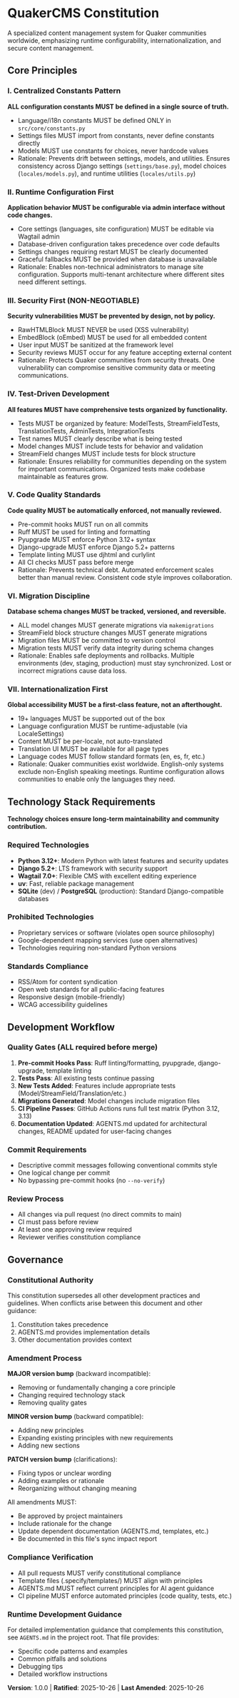 <!--
SYNC IMPACT REPORT
==================
Version: 1.0.0 (Initial Constitution)
Ratified: 2025-10-26
Last Amended: 2025-10-26

CHANGES IN THIS VERSION:
- Initial constitution ratified for QuakerCMS project
- Established 7 core principles based on project architecture and standards
- Defined technology stack and development workflow requirements

PRINCIPLES DEFINED:
1. Centralized Constants Pattern (architectural integrity)
2. Runtime Configuration (flexibility without code changes)
3. Security First (XSS protection, safe content handling)
4. Test-Driven Development (quality assurance)
5. Code Quality Standards (automated enforcement)
6. Migration Discipline (database integrity)
7. Internationalization First (global accessibility)

TEMPLATES STATUS:
✅ plan-template.md - Constitution Check section aligns with principles
✅ spec-template.md - Requirements structure supports principle validation
✅ tasks-template.md - Task categorization reflects principle-driven development
✅ AGENTS.md - Runtime guidance fully aligned with constitution

FOLLOW-UP TODOS:
- None - all placeholders resolved

-->

# QuakerCMS Constitution

A specialized content management system for Quaker communities worldwide, emphasizing runtime
configurability, internationalization, and secure content management.

## Core Principles

### I. Centralized Constants Pattern

**ALL configuration constants MUST be defined in a single source of truth.**

- Language/i18n constants MUST be defined ONLY in `src/core/constants.py`
- Settings files MUST import from constants, never define constants directly
- Models MUST use constants for choices, never hardcode values
- Rationale: Prevents drift between settings, models, and utilities. Ensures consistency across
  Django settings (`settings/base.py`), model choices (`locales/models.py`), and runtime
  utilities (`locales/utils.py`)

### II. Runtime Configuration First

**Application behavior MUST be configurable via admin interface without code changes.**

- Core settings (languages, site configuration) MUST be editable via Wagtail admin
- Database-driven configuration takes precedence over code defaults
- Settings changes requiring restart MUST be clearly documented
- Graceful fallbacks MUST be provided when database is unavailable
- Rationale: Enables non-technical administrators to manage site configuration. Supports
  multi-tenant architecture where different sites need different settings.

### III. Security First (NON-NEGOTIABLE)

**Security vulnerabilities MUST be prevented by design, not by policy.**

- RawHTMLBlock MUST NEVER be used (XSS vulnerability)
- EmbedBlock (oEmbed) MUST be used for all embedded content
- User input MUST be sanitized at the framework level
- Security reviews MUST occur for any feature accepting external content
- Rationale: Protects Quaker communities from security threats. One vulnerability can
  compromise sensitive community data or meeting communications.

### IV. Test-Driven Development

**All features MUST have comprehensive tests organized by functionality.**

- Tests MUST be organized by feature: ModelTests, StreamFieldTests, TranslationTests,
  AdminTests, IntegrationTests
- Test names MUST clearly describe what is being tested
- Model changes MUST include tests for behavior and validation
- StreamField changes MUST include tests for block structure
- Rationale: Ensures reliability for communities depending on the system for important
  communications. Organized tests make codebase maintainable as features grow.

### V. Code Quality Standards

**Code quality MUST be automatically enforced, not manually reviewed.**

- Pre-commit hooks MUST run on all commits
- Ruff MUST be used for linting and formatting
- Pyupgrade MUST enforce Python 3.12+ syntax
- Django-upgrade MUST enforce Django 5.2+ patterns
- Template linting MUST use djhtml and curlylint
- All CI checks MUST pass before merge
- Rationale: Prevents technical debt. Automated enforcement scales better than manual review.
  Consistent code style improves collaboration.

### VI. Migration Discipline

**Database schema changes MUST be tracked, versioned, and reversible.**

- ALL model changes MUST generate migrations via `makemigrations`
- StreamField block structure changes MUST generate migrations
- Migration files MUST be committed to version control
- Migration tests MUST verify data integrity during schema changes
- Rationale: Enables safe deployments and rollbacks. Multiple environments (dev, staging,
  production) must stay synchronized. Lost or incorrect migrations cause data loss.

### VII. Internationalization First

**Global accessibility MUST be a first-class feature, not an afterthought.**

- 19+ languages MUST be supported out of the box
- Language configuration MUST be runtime-adjustable (via LocaleSettings)
- Content MUST be per-locale, not auto-translated
- Translation UI MUST be available for all page types
- Language codes MUST follow standard formats (en, es, fr, etc.)
- Rationale: Quaker communities exist worldwide. English-only systems exclude non-English
  speaking meetings. Runtime configuration allows communities to enable only the languages
  they need.

## Technology Stack Requirements

**Technology choices ensure long-term maintainability and community contribution.**

### Required Technologies

- **Python 3.12+**: Modern Python with latest features and security updates
- **Django 5.2+**: LTS framework with security support
- **Wagtail 7.0+**: Flexible CMS with excellent editing experience
- **uv**: Fast, reliable package management
- **SQLite** (dev) / **PostgreSQL** (production): Standard Django-compatible databases

### Prohibited Technologies

- Proprietary services or software (violates open source philosophy)
- Google-dependent mapping services (use open alternatives)
- Technologies requiring non-standard Python versions

### Standards Compliance

- RSS/Atom for content syndication
- Open web standards for all public-facing features
- Responsive design (mobile-friendly)
- WCAG accessibility guidelines

## Development Workflow

### Quality Gates (ALL required before merge)

1. **Pre-commit Hooks Pass**: Ruff linting/formatting, pyupgrade, django-upgrade, template
   linting
2. **Tests Pass**: All existing tests continue passing
3. **New Tests Added**: Features include appropriate tests (Model/StreamField/Translation/etc.)
4. **Migrations Generated**: Model changes include migration files
5. **CI Pipeline Passes**: GitHub Actions runs full test matrix (Python 3.12, 3.13)
6. **Documentation Updated**: AGENTS.md updated for architectural changes, README updated for
   user-facing changes

### Commit Requirements

- Descriptive commit messages following conventional commits style
- One logical change per commit
- No bypassing pre-commit hooks (no `--no-verify`)

### Review Process

- All changes via pull request (no direct commits to main)
- CI must pass before review
- At least one approving review required
- Reviewer verifies constitution compliance

## Governance

### Constitutional Authority

This constitution supersedes all other development practices and guidelines. When conflicts
arise between this document and other guidance:

1. Constitution takes precedence
2. AGENTS.md provides implementation details
3. Other documentation provides context

### Amendment Process

**MAJOR version bump** (backward incompatible):

- Removing or fundamentally changing a core principle
- Changing required technology stack
- Removing quality gates

**MINOR version bump** (backward compatible):

- Adding new principles
- Expanding existing principles with new requirements
- Adding new sections

**PATCH version bump** (clarifications):

- Fixing typos or unclear wording
- Adding examples or rationale
- Reorganizing without changing meaning

All amendments MUST:

- Be approved by project maintainers
- Include rationale for the change
- Update dependent documentation (AGENTS.md, templates, etc.)
- Be documented in this file's sync impact report

### Compliance Verification

- All pull requests MUST verify constitutional compliance
- Template files (.specify/templates/) MUST align with principles
- AGENTS.md MUST reflect current principles for AI agent guidance
- CI pipeline MUST enforce automated principles (code quality, tests, etc.)

### Runtime Development Guidance

For detailed implementation guidance that complements this constitution, see `AGENTS.md` in
the project root. That file provides:

- Specific code patterns and examples
- Common pitfalls and solutions
- Debugging tips
- Detailed workflow instructions

**Version**: 1.0.0 | **Ratified**: 2025-10-26 | **Last Amended**: 2025-10-26
